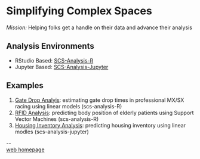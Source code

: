 # Simplifying Complex Spaces
*Mission:* 
Helping folks get a handle on their data and advance their analysis 

## Analysis Environments
- RStudio Based:  [SCS-Analysis-R](https://github.com/Simplifying-Complex-Spaces/scs-analysis-r)
- Jupyter Based:  [SCS-Analysis-Jupyter](https://github.com/Simplifying-Complex-Spaces/scs-analysis-jupyter) 

## Examples
1. [Gate Drop Analyis](https://github.com/Simplifying-Complex-Spaces/gate-drop-analysis): estimating gate drop times in professional MX/SX racing using linear models (scs-analysis-R)  
2. [RFID Analysis](https://github.com/Simplifying-Complex-Spaces/RFID-analysis): predicting body position of elderly patients using Support Vector Machines (scs-analysis-R)  
3. [Housing Inventory Analysis](https://github.com/Simplifying-Complex-Spaces/housing-inventory-analysis): predicting housing inventory using linear modles (scs-analysis-jupyter)


--   
[web homepage](https://simplifyingcomplexspaces.com/)
